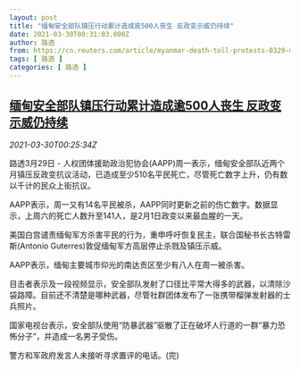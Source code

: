 ```yaml
---
layout: post
title: "缅甸安全部队镇压行动累计造成逾500人丧生 反政变示威仍持续"
date: 2021-03-30T00:31:03.000Z
author: 路透
from: https://cn.reuters.com/article/myanmar-death-toll-protests-0329-mon-idCNKBS2BM00Z
tags: [ 路透 ]
categories: [ 路透 ]
---
```

<!--1617064263000-->
[缅甸安全部队镇压行动累计造成逾500人丧生 反政变示威仍持续](https://cn.reuters.com/article/myanmar-death-toll-protests-0329-mon-idCNKBS2BM00Z)
------

<div>
<div><i>2021-03-30T00:25:34Z</i></div><p>路透3月29日 - 人权团体援助政治犯协会(AAPP)周一表示，缅甸安全部队近两个月镇压反政变抗议活动，已造成至少510名平民死亡，尽管死亡数字上升，仍有数以千计的民众上街抗议。</p><p>AAPP表示，周一又有14名平民被杀，AAPP同时更新之前的伤亡数字。数据显示，上周六的死亡人数升至141人，是2月1日政变以来最血腥的一天。</p><p>美国白宫谴责缅甸军方杀害平民的行为，重申呼吁恢复民主，联合国秘书长古特雷斯(Antonio Guterres)敦促缅甸军方高层停止杀戮及镇压示威。</p><p>AAPP表示，缅甸主要城市仰光的南达贡区至少有八人在周一被杀害。</p><p>目击者表示及一段视频显示，安全部队发射了口径比平常大得多的武器，以清除沙袋路障。目前还不清楚是哪种武器，尽管社群团体发布了一张携带榴弹发射器的士兵照片。</p><p>国家电视台表示，安全部队使用“防暴武器”驱散了正在破坏人行道的一群“暴力恐怖分子”，并造成一名男子受伤。</p><p>警方和军政府发言人未接听寻求置评的电话。(完)</p>
</div>
